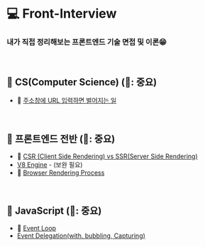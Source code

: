 # 💻 Front-Interview
### 내가 직접 정리해보는 프론트엔드 기술 면접 및 이론😁

<br />

## 🔖 CS(Computer Science) (🌟: 중요)
* 🌟 [주소창에 URL 입력하면 벌어지는 일](https://github.com/ssi02014/Front-Interview/blob/master/Note/CS/enter-url-process.md)

<br />

## 🔖 프론트엔드 전반 (🌟: 중요)
* 🌟 [CSR (Client Side Rendering) vs SSR(Server Side Rendering)](https://github.com/ssi02014/Front-Interview/blob/master/Note/Frontend-Overall/csr-ssr.md)
* [V8 Engine](https://github.com/ssi02014/Front-Interview/blob/master/Note/Frontend-Overall/V8.md) - (보완 필요)
* 🌟 [Browser Rendering Process](https://github.com/ssi02014/Front-Interview/blob/master/Note/Frontend-Overall/browser-rendering-process.md)

<br />

## 🔖 JavaScript (🌟: 중요)
* 🌟 [Event Loop](https://github.com/ssi02014/Front-Interview/blob/master/Note/JavaScript/event-loop.md)
* [Event Delegation(with. bubbling, Capturing)](https://github.com/ssi02014/Front-Interview/blob/master/Note/JavaScript/event-delegation.md)

<br />